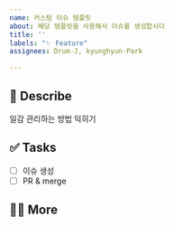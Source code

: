 ```yaml
---
name: 커스텀 이슈 템플릿
about: 해당 템플릿을 사용해서 이슈를 생성합시다
title: ''
labels: "✨ Feature"
assignees: Drum-J, kyunghyun-Park

---
```


## 📄 Describe
일감 관리하는 방법 익히기

## ✅ Tasks
- [ ] 이슈 생성
- [ ] PR & merge

## 🙋🏻 More

